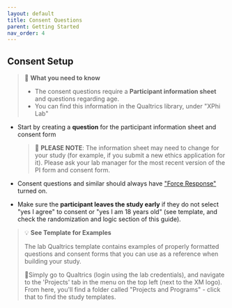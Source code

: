 ```yaml
---
layout: default
title: Consent Questions
parent: Getting Started
nav_order: 4
---
```

## Consent Setup

> 🚨 **What you need to know**
> * The consent questions require a **Participant information sheet** and questions regarding age.
> * You can find this information in the Qualtrics library, under "XPhi Lab"
  
* Start by creating a **question** for the participant information sheet and consent form
  
  > 🚨 **PLEASE NOTE**: The information sheet may need to change for your study (for example, if you submit a new ethics application for it). Please ask your lab manager for the most recent version of the PI form and consent form.
     
* Consent questions and similar should always have ["Force Response"](https://www.qualtrics.com/support/survey-platform/survey-module/editing-questions/validation/) turned on.
* Make sure the **participant leaves the study early** if they do not select "yes I agree" to consent or "yes I am 18 years old" (see template, and check the randomization and logic section of this guide).

 > 💡 **See Template for Examples**
> 
 > The lab Qualtrics template contains examples of properly formatted questions and consent forms that you can use as a reference when building your study.
> 
 >📍Simply go to Qualtrics (login using the lab credentials), and navigate to the 'Projects' tab in the menu on the top left (next to the XM logo). From here, you'll find a folder called "Projects and Programs" - click that to find the study templates.
